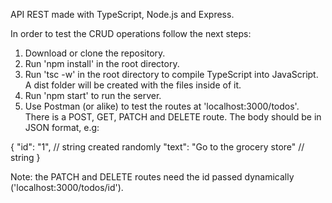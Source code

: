 API REST made with TypeScript, Node.js and Express.

In order to test the CRUD operations follow the next steps:

1) Download or clone the repository.
2) Run 'npm install' in the root directory.
3) Run 'tsc -w' in the root directory to compile TypeScript into JavaScript. A dist folder will be created with the files inside of it.
4) Run 'npm start' to run the server.
5) Use Postman (or alike) to test the routes at 'localhost:3000/todos'. There is a POST, GET, PATCH and DELETE route. The body should be in JSON format, e.g:

{
	"id": "1", // string created randomly
	"text": "Go to the grocery store" // string
}

Note: the PATCH and DELETE routes need the id passed dynamically ('localhost:3000/todos/id').
